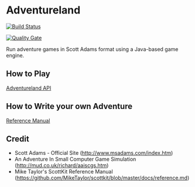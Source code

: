 # Adventureland

[![Build Status](https://travis-ci.org/mphartman/adventureland.svg?branch=master)](https://travis-ci.org/mphartman/adventureland)

[![Quality Gate](https://sonarcloud.io/api/project_badges/measure?project=hartman.games%3Aadventureland&metric=alert_status)](https://sonarcloud.io/api/project_badges/measure?project=hartman.games%3Aadventureland&metric=alert_status)


Run adventure games in Scott Adams format using a Java-based game engine. 

## How to Play

[Adventureland API](api/api.md)


## How to Write your own Adventure

[Reference Manual](docs/reference.md)


## Credit

* Scott Adams - Official Site (http://www.msadams.com/index.htm)
* An Adventure In Small Computer Game Simulation (http://mud.co.uk/richard/aaiscgs.htm)
* Mike Taylor's ScottKit Reference Manual (https://github.com/MikeTaylor/scottkit/blob/master/docs/reference.md)
